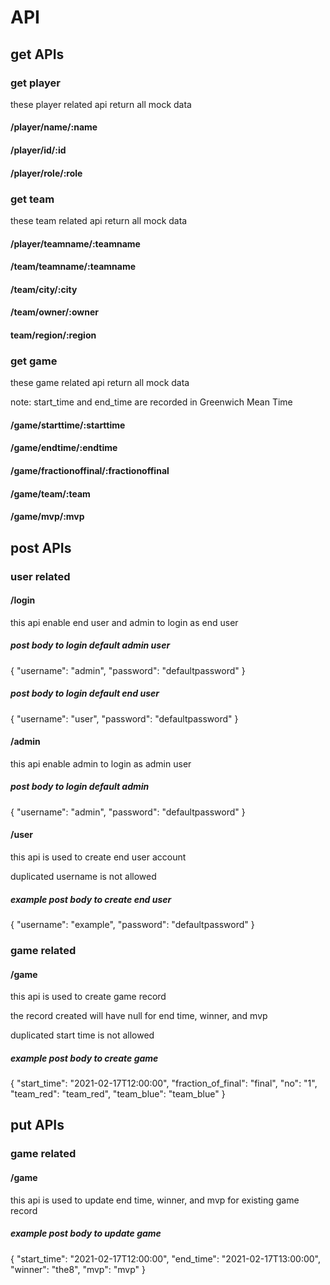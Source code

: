 
# API

## get APIs

### get player

<p>these player related api return all mock data</p>

#### /player/name/:name

#### /player/id/:id

#### /player/role/:role

### get team

<p>these team related api return all mock data</p>

#### /player/teamname/:teamname

#### /team/teamname/:teamname

#### /team/city/:city

#### /team/owner/:owner

#### team/region/:region

### get game

<p>these game related api return all mock data</p>
<p>note: start_time and end_time are recorded in Greenwich Mean Time</p>

#### /game/starttime/:starttime

#### /game/endtime/:endtime

#### /game/fractionoffinal/:fractionoffinal

#### /game/team/:team

#### /game/mvp/:mvp

## post APIs

### user related

#### /login

<p>this api enable end user and admin to login as end user</p>

##### post body to login default admin user

{
	"username": "admin",
	"password": "defaultpassword"
}

##### post body to login default end user

{
	"username": "user",
	"password": "defaultpassword"
}

#### /admin

<p>this api enable admin to login as admin user</p>

##### post body to login default admin

{
	"username": "admin",
	"password": "defaultpassword"
}

#### /user

<p>this api is used to create end user account</p>
<p>duplicated username is not allowed</p>

##### example post body to create end user

{
	"username": "example",
	"password": "defaultpassword"
}

### game related

#### /game

<p>this api is used to create game record</p>
<p>the record created will have null for end time, winner, and mvp</p>
<p>duplicated start time is not allowed</p>

##### example post body to create game

{
	"start_time": "2021-02-17T12:00:00",
	"fraction_of_final": "final",
	"no": "1",
	"team_red": "team_red",
	"team_blue": "team_blue"
}

## put APIs

### game related

#### /game

<p>this api is used to update end time, winner, and mvp for existing game record</p>

##### example post body to update game

{
	"start_time": "2021-02-17T12:00:00",
	"end_time": "2021-02-17T13:00:00",
	"winner": "the8",
	"mvp": "mvp"
}